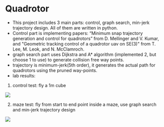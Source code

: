 # Quadrotor
- This project includes 3 main parts: control, graph search, min-jerk trajectory design. All of them are written in python.
- Control part is implementing papers: “Minimum snap trajectory generation and control for quadrotors” from D. Mellinger and V. Kumar, and "Geometric tracking control of a quadrotor uav on SE(3)" from T. Lee, M. Leok, and N. McClamroch.
- graph search part uses Dijkstra and A* algorithm (implemented 2, but choose 1 to use) to generate collision free way points.
- trajectory is minimum-jerk(5th order), it generates the actual path for quadrotors using the pruned way-points.
- lab results:
1. control test: fly a 1m cube

![](control_test.gif)

2. maze test: fly from start to end point inside a maze, use graph search and min-jerk trajectory design

![](maze_test.gif)
